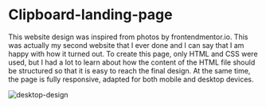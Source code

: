 # Clipboard-landing-page

This website design was inspired from photos by frontendmentor.io. This was actually my second website that I ever done and I can say that I am happy with how it turned out. To create this page, only HTML and CSS were used, but I had a lot to learn about how the content of the HTML file should be structured so that it is easy to reach the final design.
At the same time, the page is fully responsive, adapted for both mobile and desktop devices.

![desktop-design](https://user-images.githubusercontent.com/103998434/190065019-ac5c351b-5854-4d45-ae69-6703f3062448.jpg)
